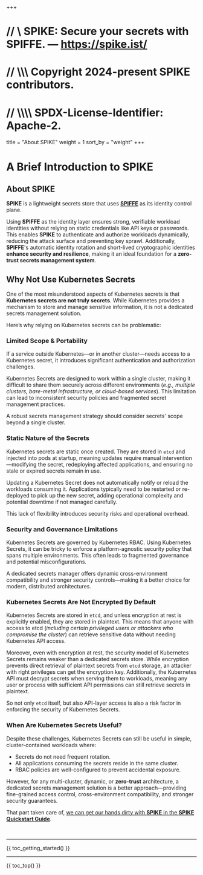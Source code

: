 +++
# //    \\ SPIKE: Secure your secrets with SPIFFE. — https://spike.ist/
# //  \\\\\ Copyright 2024-present SPIKE contributors.
# // \\\\\\\ SPDX-License-Identifier: Apache-2.

title = "About SPIKE"
weight = 1
sort_by = "weight"
+++

# A Brief Introduction to SPIKE

## About SPIKE

**SPIKE** is a lightweight secrets store that uses [**SPIFFE**][spiffe] as its
identity control plane.

Using **SPIFFE** as the identity layer ensures strong, verifiable workload
identities without relying on static credentials like API keys or passwords.
This enables **SPIKE** to authenticate and authorize workloads dynamically,
reducing the attack surface and preventing key sprawl. Additionally,
**SPIFFE**'s automatic identity rotation and short-lived cryptographic
identities **enhance security and resilience**, making it an ideal foundation
for a **zero-trust secrets management system**.

[spiffe]: https://spiffe.io/ "SPIFFE"

## Why Not Use Kubernetes Secrets

One of the most misunderstood aspects of Kubernetes secrets is that
**Kubernetes secrets are not truly secrets**. While Kubernetes provides a
mechanism to store and manage sensitive information, it is not a dedicated
secrets management solution.

Here’s why relying on Kubernetes secrets can be problematic:

### Limited Scope & Portability

If a service outside Kubernetes—or in another cluster—needs access to a
Kubernetes secret, it introduces significant authentication and authorization
challenges.

Kubernetes Secrets are designed to work within a single cluster, making it
difficult to share them securely across different environments
(*e.g., multiple clusters, bare-metal infrastructure, or cloud-based services*).
This limitation can lead to inconsistent security policies and fragmented secret
management practices.

A robust secrets management strategy should consider secrets' scope beyond a
single cluster.

### Static Nature of the Secrets

Kubernetes secrets are static once created. They are stored in `etcd` and
injected into pods at startup, meaning updates require manual
intervention—modifying the secret, redeploying affected applications, and
ensuring no stale or expired secrets remain in use.

Updating a Kubernetes Secret does not automatically notify or reload the
workloads consuming it. Applications typically need to be restarted or
re-deployed to pick up the new secret, adding operational complexity and
potential downtime if not managed carefully.

This lack of flexibility introduces security risks and operational overhead.

### Security and Governance Limitations

Kubernetes Secrets are governed by Kubernetes RBAC. Using Kubernetes Secrets, it
can be tricky to enforce a platform-agnostic security policy that spans
multiple environments. This often leads to fragmented governance and
potential misconfigurations.

A dedicated secrets manager offers dynamic cross-environment compatibility
and stronger security controls—making it a better choice for modern,
distributed architectures.

### Kubernetes Secrets Are Not Encrypted By Default

Kubernetes Secrets are stored in `etcd`, and unless encryption at rest is
explicitly enabled, they are stored in plaintext. This means that anyone with
access to etcd (*including certain privileged users or attackers who compromise
the cluster*) can retrieve sensitive data without needing Kubernetes API access.

Moreover, even with encryption at rest, the security model of Kubernetes Secrets
remains weaker than a dedicated secrets store. While encryption prevents direct
retrieval of plaintext secrets from `etcd` storage, an attacker with right
privileges can get the encryption key. Additionally, the Kubernetes API must
decrypt secrets when serving them to workloads, meaning any user or process
with sufficient API permissions can still retrieve secrets in plaintext.

So not only `etcd` itself, but also API-layer access is also a risk factor
in enforcing the security of Kubernetes Secrets.

### When Are Kubernetes Secrets Useful?

Despite these challenges, Kubernetes Secrets can still be useful in simple,
cluster-contained workloads where:

* Secrets do not need frequent rotation.
* All applications consuming the secrets reside in the same cluster.
* RBAC policies are well-configured to prevent accidental exposure.

However, for any multi-cluster, dynamic, or **zero-trust** architecture, a
dedicated secrets management solution is a better approach—providing
fine-grained access control, cross-environment compatibility, and stronger
security guarantees.

That part taken care of, [we can get our hands dirty with **SPIKE** in the
**SPIKE Quickstart Guide**](@/getting-started/quickstart.md).

<p>&nbsp;</p>

----

{{ toc_getting_started() }}

----

{{ toc_top() }}